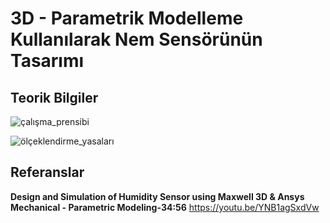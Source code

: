 # 3D - Parametrik Modelleme Kullanılarak Nem Sensörünün Tasarımı

## Teorik Bilgiler

![çalışma_prensibi](https://github.com/dagaca/Ansys-Maxwell-Portfolio/assets/80363244/b3129389-cb94-42d3-8e8a-930e4a79bce2)

![ölçeklendirme_yasaları](https://github.com/dagaca/Ansys-Maxwell-Portfolio/assets/80363244/c181f3bd-9de3-45bb-bf28-6420f61f2b1a)

## Referanslar
**Design and Simulation of Humidity Sensor using Maxwell 3D & Ansys Mechanical - Parametric Modeling-34:56**
https://youtu.be/YNB1agSxdVw 

